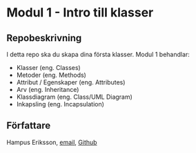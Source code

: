 # Modul 1 - Intro till klasser

## Repobeskrivning

I detta repo ska du skapa dina första klasser.
Modul 1 behandlar:

- Klasser (eng. Classes)
- Metoder (eng. Methods)
- Attribut / Egenskaper (eng. Attributes)
- Arv (eng. Inheritance)
- Klassdiagram (eng. Class/UML Diagram)
- Inkapsling (eng. Incapsulation)

## Författare

Hampus Eriksson, [email](hampus.eriksson@ntig.se), [Github](https://github.com/HampusEriksson)
